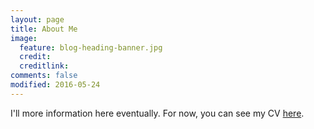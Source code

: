 ```yaml
---
layout: page
title: About Me
image:
  feature: blog-heading-banner.jpg
  credit:
  creditlink:
comments: false
modified: 2016-05-24
---
```


I'll more information here eventually. For now, you can see my CV [here](https://www.dropbox.com/s/ush1syfk19bcolb/JMizziPublicCV.pdf?dl=0).

